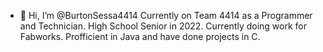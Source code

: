 - 👋 Hi, I’m @BurtonSessa4414
Currently on Team 4414 as a Programmer and Technician. High School Senior in 2022.
Currently doing work for Fabworks.
Profficient in Java and have done projects in C. 
